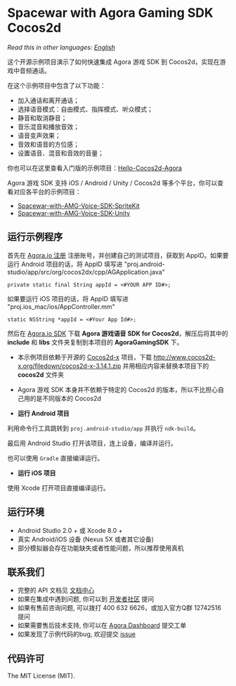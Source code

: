 # Spacewar with Agora Gaming SDK Cocos2d

*Read this in other languages: [English](README.en.md)*

这个开源示例项目演示了如何快速集成 Agora 游戏 SDK 到 Cocos2d，实现在游戏中音频通话。

在这个示例项目中包含了以下功能：

- 加入通话和离开通话；
- 选择语音模式：自由模式、指挥模式、听众模式；
- 静音和取消静音；
- 音乐混音和播放音效；
- 语音变声效果；
- 音效和语音的方位感；
- 设置语音、混音和音效的音量；

你也可以在这里查看入门版的示例项目：[Hello-Cocos2d-Agora](https://github.com/AgoraIO/Hello-Cocos2d-Agora)

Agora 游戏 SDK 支持 iOS / Android / Unity / Cocos2d 等多个平台，你可以查看对应各平台的示例项目：

- [Spacewar-with-AMG-Voice-SDK-SpriteKit](https://github.com/AgoraIO/Spacewar-with-AMG-Voice-SDK-SpriteKit)
- [Spacewar-with-AMG-Voice-SDK-Unity](https://github.com/AgoraIO/Spacewar-with-AMG-Voice-SDK-Unity)

## 运行示例程序
首先在 [Agora.io 注册](https://dashboard.agora.io/cn/signup/) 注册账号，并创建自己的测试项目，获取到 AppID。如果要运行 Android 项目的话，将 AppID 填写进 "proj.android-studio/app/src/org/cocos2dx/cpp/AGApplication.java"

```
private static final String appId = <#YOUR APP ID#>;
```

如果要运行 iOS 项目的话，将 AppID 填写进 "proj.ios_mac/ios/AppController.mm"

```
static NSString *appId = <#Your App Id#>;
```

然后在 [Agora.io SDK](https://www.agora.io/cn/download/) 下载 **Agora 游戏语音 SDK for Cocos2d**，解压后将其中的 **include** 和 **libs** 文件夹复制到本项目的 **AgoraGamingSDK** 下。

- 本示例项目依赖于开源的 [Cocos2d-x](http://www.cocos2d-x.org/) 项目，下载 http://www.cocos2d-x.org/filedown/cocos2d-x-3.14.1.zip 并用相应内容来替换本项目下的 **cocos2d** 文件夹
- Agora 游戏 SDK 本身并不依赖于特定的 Cocos2d 的版本，所以不比担心自己用的是不同版本的 Cocos2d

- **运行 Android 项目**

利用命令行工具跳转到 `proj.android-studio/app` 并执行 `ndk-build`。

最后用 Android Studio 打开该项目，连上设备，编译并运行。

也可以使用 `Gradle` 直接编译运行。

- **运行 iOS 项目**

使用 Xcode 打开项目直接编译运行。

## 运行环境
- Android Studio 2.0 + 或 Xcode 8.0 +
- 真实 Android/iOS 设备 (Nexus 5X 或者其它设备)
- 部分模拟器会存在功能缺失或者性能问题，所以推荐使用真机

## 联系我们

- 完整的 API 文档见 [文档中心](https://docs.agora.io/cn/)
- 如果在集成中遇到问题, 你可以到 [开发者社区](https://dev.agora.io/cn/) 提问
- 如果有售前咨询问题, 可以拨打 400 632 6626，或加入官方Q群 12742516 提问
- 如果需要售后技术支持, 你可以在 [Agora Dashboard](https://dashboard.agora.io) 提交工单
- 如果发现了示例代码的bug, 欢迎提交 [issue](https://github.com/AgoraIO/Spacewar-with-AMG-Voice-SDK-Cocos2d/issues)

## 代码许可

The MIT License (MIT).

